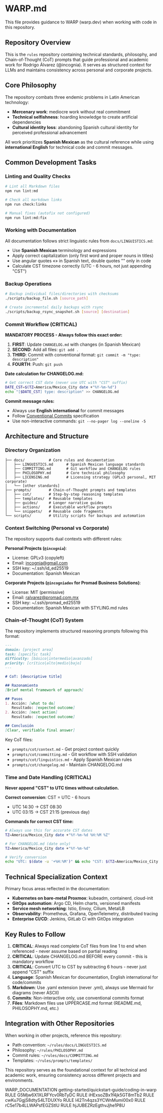 # WARP.md

This file provides guidance to WARP (warp.dev) when working with code in this repository.

## Repository Overview

This is the `rules` repository containing technical standards, philosophy, and Chain-of-Thought (CoT) prompts that guide professional and academic work for Rodrigo Álvarez (@incognia). It serves as structured context for LLMs and maintains consistency across personal and corporate projects.

## Core Philosophy

The repository combats three endemic problems in Latin American technology:
- **Mercenary work**: mediocre work without real commitment
- **Technical selfishness**: hoarding knowledge to create artificial dependencies  
- **Cultural identity loss**: abandoning Spanish cultural identity for perceived professional advancement

All work prioritizes **Spanish Mexican** as the cultural reference while using **international English** for technical code and commit messages.

## Common Development Tasks

### Linting and Quality Checks

```bash
# Lint all Markdown files
npm run lint:md

# Check all markdown links
npm run check:links

# Manual fixes (autofix not configured)
npm run lint:md:fix
```

### Working with Documentation

All documentation follows strict linguistic rules from `docs/LINGUISTICS.md`:
- Use **Spanish Mexican** terminology and expressions
- Apply correct capitalization (only first word and proper nouns in titles)
- Use angular quotes «» in Spanish text, double quotes "" only in code
- Calculate CST timezone correctly (UTC - 6 hours, not just appending "CST")

### Backup Operations

```bash
# Backup individual files/directories with checksums
./scripts/backup_file.sh [source_path]

# Create incremental daily backups with rsync
./scripts/backup_rsync_snapshot.sh [source] [destination]
```

### Commit Workflow (CRITICAL)

**MANDATORY PROCESS - Always follow this exact order:**

1. **FIRST**: Update `CHANGELOG.md` with changes (in Spanish Mexican)
2. **SECOND**: Add all files: `git add .`
3. **THIRD**: Commit with conventional format: `git commit -m "type: description"`
4. **FOURTH**: Push: `git push`

**Date calculation for CHANGELOG.md:**
```bash
# Get correct CST date (never use UTC with "CST" suffix)
DATE_CST=$(TZ=America/Mexico_City date +"%Y-%m-%d")
echo "[$DATE_CST] type: description" >> CHANGELOG.md
```

**Commit message rules:**
- Always use **English international** for commit messages
- Follow [Conventional Commits](https://www.conventionalcommits.org/) specification
- Use non-interactive commands: `git --no-pager log --oneline -5`

## Architecture and Structure

### Directory Organization

```
├── docs/           # Core rules and documentation
│   ├── LINGUISTICS.md      # Spanish Mexican language standards
│   ├── COMMITTING.md       # Git workflow and CHANGELOG rules
│   ├── PHILOSOPHY.md       # Core technical philosophy
│   ├── LICENSING.md        # Licensing strategy (GPLv3 personal, MIT corporate)
│   └── [other standards]
├── prompts/        # Chain-of-Thought prompts and templates
│   ├── cot/        # Step-by-step reasoning templates
│   ├── templates/  # Reusable templates
│   ├── guides/     # Longer narrative guides
│   ├── actions/    # Executable workflow prompts
│   └── snippets/   # Reusable code fragments
└── scripts/        # Utility scripts for backups and automation
```

### Context Switching (Personal vs Corporate)

The repository supports dual contexts with different rules:

**Personal Projects (`@incognia`)**:
- License: GPLv3 (copyleft)
- Email: incognia@gmail.com
- SSH key: ~/.ssh/id_ed25519
- Documentation: Spanish Mexican

**Corporate Projects (`@incogniadev` for Promad Business Solutions)**:
- License: MIT (permissive) 
- Email: ralvarez@promad.com.mx
- SSH key: ~/.ssh/promad_ed25519
- Documentation: Spanish Mexican with STYLING.md rules

### Chain-of-Thought (CoT) System

The repository implements structured reasoning prompts following this format:

```markdown
---
domain: [project area]
task: [specific task]
difficulty: [básico|intermedio|avanzado]
priority: [crítico|alto|medio|bajo]
---

# CoT: [descriptive title]

## Razonamiento
[Brief mental framework of approach]

## Pasos
1. Acción: [what to do]
   Resultado: [expected outcome]
2. Acción: [next action]
   Resultado: [expected outcome]

## Conclusión
[Clear, verifiable final answer]
```

Key CoT files:
- `prompts/cot/context.md` - Get project context quickly
- `prompts/cot/committing.md` - Git workflow with SSH validation
- `prompts/cot/linguistics.md` - Apply Spanish Mexican rules
- `prompts/cot/changelog.md` - Maintain CHANGELOG.md

### Time and Date Handling (CRITICAL)

**Never append "CST" to UTC times without calculation.**

**Correct conversion**: CST = UTC - 6 hours
- UTC 14:30 → CST 08:30
- UTC 03:15 → CST 21:15 (previous day)

**Commands for correct CST time:**
```bash
# Always use this for accurate CST dates
TZ=America/Mexico_City date +"%Y-%m-%d %H:%M %Z"

# For CHANGELOG.md (date only)
TZ=America/Mexico_City date +"%Y-%m-%d"

# Verify conversion
echo "UTC: $(date -u '+%H:%M')" && echo "CST: $(TZ=America/Mexico_City date '+%H:%M')"
```

## Technical Specialization Context

Primary focus areas reflected in the documentation:
- **Kubernetes on bare-metal Proxmox**: kubeadm, containerd, cloud-init
- **GitOps automation**: Argo CD, Helm charts, versioned manifests
- **Service mesh networking**: Istio, Envoy, Cilium, MetalLB
- **Observability**: Prometheus, Grafana, OpenTelemetry, distributed tracing
- **Enterprise CI/CD**: Jenkins, GitLab CI with GitOps integration

## Key Rules to Follow

1. **CRITICAL**: Always read complete CoT files from line 1 to end when referenced - never assume based on partial reading
2. **CRITICAL**: Update CHANGELOG.md BEFORE every commit - this is mandatory workflow
3. **CRITICAL**: Convert UTC to CST by subtracting 6 hours - never just append "CST" suffix
4. **Language**: Spanish Mexican for documentation, English international for code/commits
5. **Markdown**: Use .yaml extension (never .yml), always use Mermaid for diagrams (never ASCII)
6. **Commits**: Non-interactive only, use conventional commits format
7. **Files**: Markdown files use UPPERCASE.md format (README.md, PHILOSOPHY.md, etc.)

## Integration with Other Repositories

When working in other projects, reference this repository:
- Path convention: `~/rules/docs/LINGUISTICS.md`
- Philosophy: `~/rules/PHILOSOPHY.md`  
- Commit rules: `~/rules/docs/COMMITTING.md`
- Templates: `~/rules/prompts/templates/`

This repository serves as the foundational context for all technical and academic work, ensuring consistency across different projects and environments.

<citations>
<document>
    <document_type>WARP_DOCUMENTATION</document_type>
    <document_id>getting-started/quickstart-guide/coding-in-warp</document_id>
</document>
<document>
    <document_type>RULE</document_type>
    <document_id>G5Mjw6X1XLRFYcv0RbTyDC</document_id>
</document>
<document>
    <document_type>RULE</document_type>
    <document_id>iHExsoZBx1f4jk5GT8mTb2</document_id>
</document>
<document>
    <document_type>RULE</document_type>
    <document_id>cwKu7GgjS8dtyS4LTDUXYo</document_id>
</document>
<document>
    <document_type>RULE</document_type>
    <document_id>l42Tn4qzs3YCWnMumi00x0</document_id>
</document>
<document>
    <document_type>RULE</document_type>
    <document_id>rC5e17b4LLWAPsfEGZStIU</document_id>
</document>
<document>
    <document_type>RULE</document_type>
    <document_id>hjJUBEZRzEgthvJjhe1P8U</document_id>
</document>
</citations>